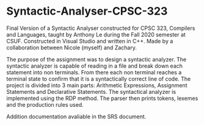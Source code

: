 # Syntactic-Analyser-CPSC-323
Final Version of a Syntactic Analyser constructed for CPSC 323, Compilers and Languages, taught by Anthony Le during the Fall 2020 semester at CSUF.
Constructed in Visual Studio and written in C++.
Made by a collaboration between Nicole (myself) and Zachary.

The purpose of the assignment was to design a syntactic analyzer. The syntactic analyzer is capable of reading in a file and break down each statement into non terminals. From there each non terminal reaches a terminal state to confirm that it is a syntactically correct line of code. The project is divided into 3 main parts: Arithmetic Expressions, Assignment Statements and Declarative Statements. The syntactical analyzer is implemented using the RDP method. The parser then prints tokens, lexemes and the production rules used.

Addition documentation avaliable in the SRS document.
